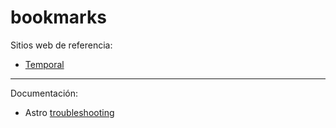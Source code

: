 # bookmarks

Sitios web de referencia:

- [Temporal](http://www.google.com)

---

Documentación:

- Astro [troubleshooting](https://docs.astro.build/en/guides/troubleshooting/)
